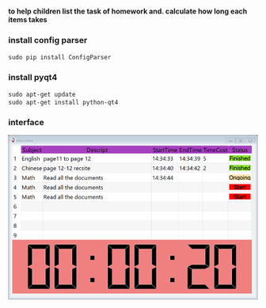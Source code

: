 #### to help children list the task of homework and. calculate how long each items takes

### install config parser
```
sudo pip install ConfigParser
```
### install pyqt4
```   
sudo apt-get update
sudo apt-get install python-qt4
```
### interface

![Image text](https://github.com/tahyuu/kitty_time_meter/blob/master/Interface.png)
